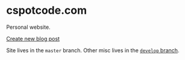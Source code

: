 # cspotcode.com

Personal website.

[Create new blog post](cspotcode.com/assets/create_post.html)

Site lives in the `master` branch.  Other misc lives in the [`develop` branch](tree/develop).
